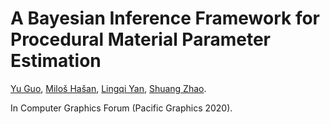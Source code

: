 # A Bayesian Inference Framework for Procedural Material Parameter Estimation

[Yu Guo](https://tflsguoyu.github.io/), [Miloš Hašan](http://miloshasan.net/), [Lingqi Yan](https://sites.cs.ucsb.edu/~lingqi/), [Shuang Zhao](https://shuangz.com/). 

In Computer Graphics Forum (Pacific Graphics 2020). 
